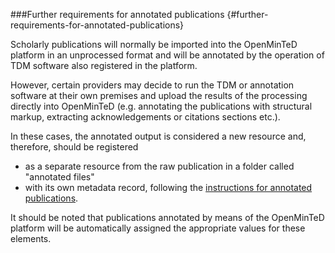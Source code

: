 ###Further requirements for annotated publications {#further-requirements-for-annotated-publications}


Scholarly publications will normally be imported into the OpenMinTeD platform in an unprocessed format and will be annotated by the operation of TDM software also registered in the platform. 

However, certain providers may decide to run the TDM or annotation software at their own premises and upload the results of the processing directly into OpenMinTeD (e.g. annotating the publications with structural markup, extracting acknowledgements or citations sections etc.). 

In these cases, the annotated output is considered a new resource and, therefore, should be registered
* as a separate resource from the raw publication in a folder called "annotated files"
* with its own metadata record, following the [instructions for annotated publications](/guidelines_for_providers_of_publications/metadata-schema-for-annotated-publications.md).

It should be noted that publications annotated by means of the OpenMinTeD platform will be automatically assigned the appropriate values for these elements.
